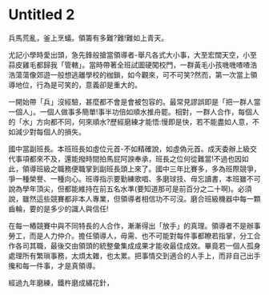 # Untitled 2

兵馬荒亂，釜上烹蟻。領籌有多難?難!難如上青天。

尤記小學時愛出頭，急先鋒般搶當領導者-舉凡各式大小事，大至宏闊天空，小至蒜皮雞毛都歸我「管轄」。當時帶著全班試圖硬闖校門，一群黃毛小孩嘰嘰喳喳浩浩蕩蕩像郊遊一般想逃離學校的枷鎖，如今觀來，可不可笑?然而，第一次當上領導地位，行為是可笑的，意義卻是重大的。

一開始帶「兵」沒經驗，甚麼都不會是會被包容的。最常見謬誤即是「把一群人當一個人」。一個人做事多簡單!事半功倍如順水推舟罷。相對，一群人合作，每個人的「水」方向都不同，何來順水?歷經磨練才能悟:慢即是快，若不能盡如人意，不如減少對每個人的損失。

國中當副班長。本班班長如虛位元首-不如精確說，如虛偽元首。成天委辦上級交代事項都來不及，還能撥時間拍馬屁阿諛奉承，班長之位何從難當!不過也因如此，領導班級之職務便職掌到副班長頭上來了。國中三年比賽多，多為班際競爭，爭一種榮譽、一種向心。班導指示要勤練歌唱、多磨球技、毋忘讀書，本班雖不可說為學年頂尖，但都能維持在前五名水準(要知道那可是前百分之二十啊)。必須說，雖然這些競賽都非本人專業，但領導者相信功不可沒。磨合班級機器中每一顆齒輪，要的是多少的識人與信任!

在每一樁競賽中與不同特長的人合作，漸漸得出「放手」的真理。領導者不是辦事勞工，而是人力仲介。擔任領導人，毋需、也不可能對每件事都瞭若指掌，分工合作各司其職，最後交由領頭的統整彙集成成果才能收最佳成效。畢竟若一個人孤身處理所有繁瑣事務，太煩太雜，也太累。把事情交到適合的人手上，而非自己出手攙和每一件事，才是真領導。

經過九年磨練，鐵杵磨成繡花針，

